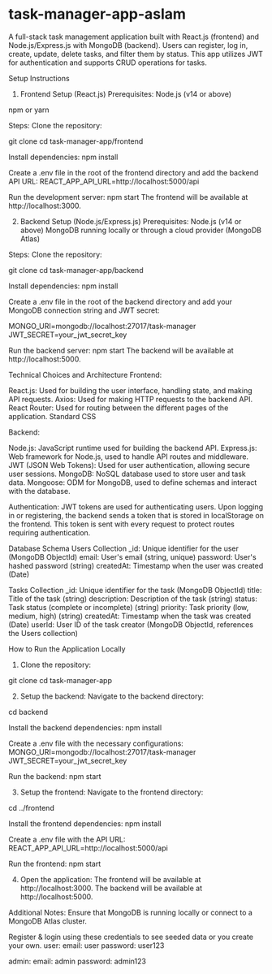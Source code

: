 # task-manager-app-aslam

A full-stack task management application built with React.js (frontend) and Node.js/Express.js with MongoDB (backend). Users can register, log in, create, update, delete tasks, and filter them by status. This app utilizes JWT for authentication and supports CRUD operations for tasks.

Setup Instructions
1. Frontend Setup (React.js)
Prerequisites:
Node.js (v14 or above)

npm or yarn

Steps:
Clone the repository:

git clone <repository-url>
cd task-manager-app/frontend

Install dependencies:
npm install

Create a .env file in the root of the frontend directory and add the backend API URL:
REACT_APP_API_URL=http://localhost:5000/api

Run the development server:
npm start
The frontend will be available at http://localhost:3000.

2. Backend Setup (Node.js/Express.js)
Prerequisites:
Node.js (v14 or above)
MongoDB running locally or through a cloud provider (MongoDB Atlas)

Steps:
Clone the repository:

git clone <repository-url>
cd task-manager-app/backend

Install dependencies:
npm install

Create a .env file in the root of the backend directory and add your MongoDB connection string and JWT secret:

MONGO_URI=mongodb://localhost:27017/task-manager
JWT_SECRET=your_jwt_secret_key

Run the backend server:
npm start
The backend will be available at http://localhost:5000.

Technical Choices and Architecture
Frontend:

React.js: Used for building the user interface, handling state, and making API requests.
Axios: Used for making HTTP requests to the backend API.
React Router: Used for routing between the different pages of the application.
Standard CSS

Backend:

Node.js: JavaScript runtime used for building the backend API.
Express.js: Web framework for Node.js, used to handle API routes and middleware.
JWT (JSON Web Tokens): Used for user authentication, allowing secure user sessions.
MongoDB: NoSQL database used to store user and task data.
Mongoose: ODM for MongoDB, used to define schemas and interact with the database.

Authentication:
JWT tokens are used for authenticating users. Upon logging in or registering, the backend sends a token that is stored in localStorage on the frontend. This token is sent with every request to protect routes requiring authentication.

Database Schema
Users Collection
_id: Unique identifier for the user (MongoDB ObjectId)
email: User's email (string, unique)
password: User's hashed password (string)
createdAt: Timestamp when the user was created (Date)

Tasks Collection
_id: Unique identifier for the task (MongoDB ObjectId)
title: Title of the task (string)
description: Description of the task (string)
status: Task status (complete or incomplete) (string)
priority: Task priority (low, medium, high) (string)
createdAt: Timestamp when the task was created (Date)
userId: User ID of the task creator (MongoDB ObjectId, references the Users collection)

How to Run the Application Locally
1. Clone the repository:

git clone <repository-url>
cd task-manager-app

2. Setup the backend:
Navigate to the backend directory:

cd backend

Install the backend dependencies:
npm install

Create a .env file with the necessary configurations:
MONGO_URI=mongodb://localhost:27017/task-manager
JWT_SECRET=your_jwt_secret_key

Run the backend:
npm start

3. Setup the frontend:
Navigate to the frontend directory:

cd ../frontend

Install the frontend dependencies:
npm install

Create a .env file with the API URL:
REACT_APP_API_URL=http://localhost:5000/api

Run the frontend:
npm start

4. Open the application:
The frontend will be available at http://localhost:3000.
The backend will be available at http://localhost:5000.

Additional Notes:
Ensure that MongoDB is running locally or connect to a MongoDB Atlas cluster.

Register & login using these credentials to see seeded data or you create your own.
user:
email: user
password: user123

admin:
email: admin
password: admin123